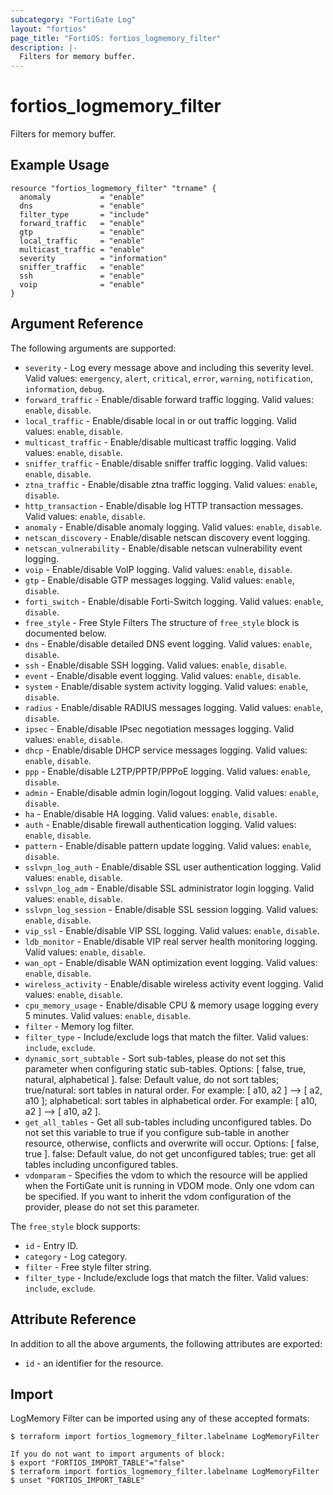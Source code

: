 ```yaml
---
subcategory: "FortiGate Log"
layout: "fortios"
page_title: "FortiOS: fortios_logmemory_filter"
description: |-
  Filters for memory buffer.
---
```


# fortios_logmemory_filter
Filters for memory buffer.

## Example Usage

```hcl
resource "fortios_logmemory_filter" "trname" {
  anomaly           = "enable"
  dns               = "enable"
  filter_type       = "include"
  forward_traffic   = "enable"
  gtp               = "enable"
  local_traffic     = "enable"
  multicast_traffic = "enable"
  severity          = "information"
  sniffer_traffic   = "enable"
  ssh               = "enable"
  voip              = "enable"
}
```

## Argument Reference

The following arguments are supported:

* `severity` - Log every message above and including this severity level. Valid values: `emergency`, `alert`, `critical`, `error`, `warning`, `notification`, `information`, `debug`.
* `forward_traffic` - Enable/disable forward traffic logging. Valid values: `enable`, `disable`.
* `local_traffic` - Enable/disable local in or out traffic logging. Valid values: `enable`, `disable`.
* `multicast_traffic` - Enable/disable multicast traffic logging. Valid values: `enable`, `disable`.
* `sniffer_traffic` - Enable/disable sniffer traffic logging. Valid values: `enable`, `disable`.
* `ztna_traffic` - Enable/disable ztna traffic logging. Valid values: `enable`, `disable`.
* `http_transaction` - Enable/disable log HTTP transaction messages. Valid values: `enable`, `disable`.
* `anomaly` - Enable/disable anomaly logging. Valid values: `enable`, `disable`.
* `netscan_discovery` - Enable/disable netscan discovery event logging.
* `netscan_vulnerability` - Enable/disable netscan vulnerability event logging.
* `voip` - Enable/disable VoIP logging. Valid values: `enable`, `disable`.
* `gtp` - Enable/disable GTP messages logging. Valid values: `enable`, `disable`.
* `forti_switch` - Enable/disable Forti-Switch logging. Valid values: `enable`, `disable`.
* `free_style` - Free Style Filters The structure of `free_style` block is documented below.
* `dns` - Enable/disable detailed DNS event logging. Valid values: `enable`, `disable`.
* `ssh` - Enable/disable SSH logging. Valid values: `enable`, `disable`.
* `event` - Enable/disable event logging. Valid values: `enable`, `disable`.
* `system` - Enable/disable system activity logging. Valid values: `enable`, `disable`.
* `radius` - Enable/disable RADIUS messages logging. Valid values: `enable`, `disable`.
* `ipsec` - Enable/disable IPsec negotiation messages logging. Valid values: `enable`, `disable`.
* `dhcp` - Enable/disable DHCP service messages logging. Valid values: `enable`, `disable`.
* `ppp` - Enable/disable L2TP/PPTP/PPPoE logging. Valid values: `enable`, `disable`.
* `admin` - Enable/disable admin login/logout logging. Valid values: `enable`, `disable`.
* `ha` - Enable/disable HA logging. Valid values: `enable`, `disable`.
* `auth` - Enable/disable firewall authentication logging. Valid values: `enable`, `disable`.
* `pattern` - Enable/disable pattern update logging. Valid values: `enable`, `disable`.
* `sslvpn_log_auth` - Enable/disable SSL user authentication logging. Valid values: `enable`, `disable`.
* `sslvpn_log_adm` - Enable/disable SSL administrator login logging. Valid values: `enable`, `disable`.
* `sslvpn_log_session` - Enable/disable SSL session logging. Valid values: `enable`, `disable`.
* `vip_ssl` - Enable/disable VIP SSL logging. Valid values: `enable`, `disable`.
* `ldb_monitor` - Enable/disable VIP real server health monitoring logging. Valid values: `enable`, `disable`.
* `wan_opt` - Enable/disable WAN optimization event logging. Valid values: `enable`, `disable`.
* `wireless_activity` - Enable/disable wireless activity event logging. Valid values: `enable`, `disable`.
* `cpu_memory_usage` - Enable/disable CPU & memory usage logging every 5 minutes. Valid values: `enable`, `disable`.
* `filter` - Memory log filter.
* `filter_type` - Include/exclude logs that match the filter. Valid values: `include`, `exclude`.
* `dynamic_sort_subtable` - Sort sub-tables, please do not set this parameter when configuring static sub-tables. Options: [ false, true, natural, alphabetical ]. false: Default value, do not sort tables; true/natural: sort tables in natural order. For example: [ a10, a2 ] --> [ a2, a10 ]; alphabetical: sort tables in alphabetical order. For example: [ a10, a2 ] --> [ a10, a2 ].
* `get_all_tables` - Get all sub-tables including unconfigured tables. Do not set this variable to true if you configure sub-table in another resource, otherwise, conflicts and overwrite will occur. Options: [ false, true ]. false: Default value, do not get unconfigured tables; true: get all tables including unconfigured tables. 
* `vdomparam` - Specifies the vdom to which the resource will be applied when the FortiGate unit is running in VDOM mode. Only one vdom can be specified. If you want to inherit the vdom configuration of the provider, please do not set this parameter.

The `free_style` block supports:

* `id` - Entry ID.
* `category` - Log category.
* `filter` - Free style filter string.
* `filter_type` - Include/exclude logs that match the filter. Valid values: `include`, `exclude`.


## Attribute Reference

In addition to all the above arguments, the following attributes are exported:
* `id` - an identifier for the resource.

## Import

LogMemory Filter can be imported using any of these accepted formats:
```
$ terraform import fortios_logmemory_filter.labelname LogMemoryFilter

If you do not want to import arguments of block:
$ export "FORTIOS_IMPORT_TABLE"="false"
$ terraform import fortios_logmemory_filter.labelname LogMemoryFilter
$ unset "FORTIOS_IMPORT_TABLE"
```
